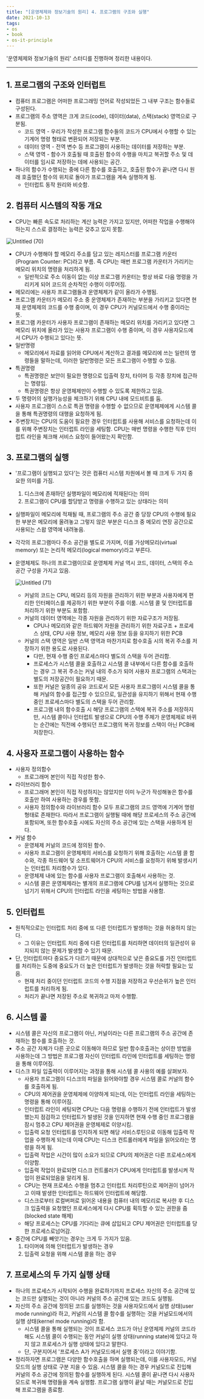 ```yaml
---
title: "[운영체제와 정보기술의 원리] 4. 프로그램의 구조와 실행"  
date: 2021-10-13  
tags:
- os
- book
- os-it-principle
---
```


'운영체제와 정보기술의 원리' 스터디를 진행하며 정리한 내용이다.

---

## 1. 프로그램의 구조와 인터럽트

- 컴퓨터 프로그램은 어떠한 프로그래밍 언어로 작성되었든 그 내부 구조는 함수들로 구성된다.
- 프로그램의 주소 영역은 크게 코드(code), 데이터(data), 스택(stack) 영역으로 구분됨.
    - 코드 영역 - 우리가 작성한 프로그램 함수들의 코드가 CPU에서 수행할 수 있는 기계어 명령 형태로 변환되어 저장되는 부분.
    - 데이터 영역 - 전역 변수 등 프로그램이 사용하는 데이터를 저장하는 부분.
    - 스택 영역 - 함수가 호출될 때 호출된 함수의 수행을 마치고 복귀할 주소 및 데이터를 임시로 저장하는 데에 사용되는 공간.
- 하나의 함수가 수행되는 중에 다른 함수를 호출하고, 호출된 함수가 끝나면 다시 원래 호출했던 함수의 위치로 돌아가 프로그램을 계속 실행하게 됨.
    - 인터럽트 동작 원리와 비슷함.


## 2. 컴퓨터 시스템의 작동 개요

- CPU는 빠른 속도로 처리하는 계산 능력은 가지고 있지만, 어떠한 작업을 수행해야 하는지 스스로 결정하는 능력은 갖추고 있지 못함.

![Untitled (70)](https://user-images.githubusercontent.com/62014888/146313707-0e86811a-076c-4cd2-af7e-e2aa6ee3ec8b.png)

- CPU가 수행해야 할 메모리 주소를 담고 있는 레지스터를 프로그램 카운터(Program Counter: PC)라고 부름.
  즉 CPU는 매번 프로그램 카운터가 가리키는 메모리 위치의 명령을 처리하게 됨.
    - 일반적으로 주소 이동이 없는 이상 프로그램 카운터는 항상 바로 다음 명령을 가리키게 되어 코드의 순차적인 수행이 이루어짐.
- 메모리에는 사용자 프로그램들과 운영체제가 같이 올라가 수행됨.
- 프로그램 카운터가 메모리 주소 중 운영체제가 존재하는 부분을 가리키고 있다면 현재 운영체제의 코드를 수행 중이며, 이 경우 CPU가 커널모드에서 수행 중이라는 뜻.
- 프로그램 카운터가 사용자 프로그램이 존재하는 메모리 위치를 가리키고 있다면 그 메모리 위치에 올라가 있는 사용자 프로그램이 수행 중이며, 이 경우 사용자모드에서 CPU가 수행되고 있다는 뜻.
- 일반명령
    - 메모리에서 자료를 읽어와 CPU에서 계산하고 결과를 메모리에 쓰는 일련의 명령들을 말하는데, 이러한 일반명령은 모든 프로그램이 수행할 수 있음.
- 특권명령
    - 특권명령은 보안이 필요한 명령으로 입출력 장치, 타이머 등 각종 장치에 접근하는 명령임.
    - 특권명령은 항상 운영체제만이 수행할 수 있도록 제한하고 있음.
- 두 명령어의 실행가능성을 체크하기 위해 CPU 내에 모드비트를 둠.
- 사용자 프로그램이 스스로 특권 명령을 수행할 수 없으므로 운영체제에게 시스템 콜을 통해 특권명령의 대행을 요청하게 됨.
- 주변장치는 CPU의 도움이 필요한 경우 인터럽트를 사용해 서비스를 요청하는데 이를 위해 주변장치는 인터럽트 라인을 세팅함.
  CPU는 매번 명령을 수행한 직후 인터럽트 라인을 체크해 서비스 요청이 들어왔는지 확인함.

## 3. 프로그램의 실행

- '프로그램이 실행되고 있다'는 것은 컴퓨터 시스템 차원에서 볼 때 크게 두 가지 중요한 의미를 가짐.
    1. 디스크에 존재하던 실행파일이 메모리에 적재된다는 의미
    2. 프로그램이 CPU를 할당받고 명령을 수행하고 있는 상태라는 의미
- 실행파일이 메모리에 적재될 때, 프로그램의 주소 공간 중 당장 CPU의 수행에 필요한 부분은 메모리에 올려놓고 그렇지 않은 부분은 디스크 중 메모리 연장 공간으로 사용되는 스왑 영역에 내려놓음.
- 각각의 프로그램마다 주소 공간을 별도로 가지며, 이를 가상메모리(virtual memory) 또는 논리적 메모리(logical memory)라고 부른다.
- 운영체제도 하나의 프로그램이므로 운영체제 커널 역시 코드, 데이터, 스택의 주소 공간 구성을 가지고 있음.

  ![Untitled (71)](https://user-images.githubusercontent.com/62014888/146313710-cb578ec8-8511-4625-8589-08ef87516473.png)

    - 커널의 코드는 CPU, 메모리 등의 자원을 관리하기 위한 부분과 사용자에게 편리한 인터페이스를 제공하기 위한 부분이 주를 이룸.
      시스템 콜 및 인터럽트를 처리하기 위한 부분도 포함함.
    - 커널의 데이터 영역에는 각종 자원을 관리하기 위한 자료구조가 저장됨.
        - CPU나 메모리와 같은 하드웨어 자원을 관리하기 위한 자료구조 + 프로세스 상태, CPU 사용 정보, 메모리 사용 정보 등을 유지하기 위한 PCB
    - 커널의 스택 영역은 일반 스택 영역과 마찬가지로 함수호출 시의 복귀 주소를 저장하기 위한 용도로 사용된다.
        - 다만, 현재 수행 중인 프로세스마다 별도의 스택을 두어 관리함.
        - 프로세스가 시스템 콜을 호출하고 시스템 콜 내부에서 다른 함수를 호출하는 경우 그 복귀 주소는 커널 내의 주소가 되어 사용자 프로그램의 스택과는 별도의 저장공간이 필요하기 때문.
        - 또한 커널은 일종의 공유 코드로서 모든 사용자 프로그램이 시스템 콜을 통해 커널의 함수를 접근할 수 있으므로, 일관성을 유지하기 위해서 현재 수행 중인 프로세스마다 별도의 스택을 두어 관리함.
        - 프로그램 내의 함수호출 시 해당 프로그램의 스택에 복귀 주소를 저장하지만, 시스템 콜이나 인터럽트 발생으로 CPU의 수행 주체가 운영체제로 바뀌는 순간에는 직전에 수행되던 프로그램의 복귀 정보를 스택이 아닌 PCB에 저장한다.


## 4. 사용자 프로그램이 사용하는 함수

- 사용자 정의함수
    - 프로그래머 본인이 직접 작성한 함수.
- 라이브러리 함수
    - 프로그래머 본인이 직접 작성하지는 않았지만 이미 누군가 작성해놓은 함수를 호출만 하여 사용하는 경우를 뜻함.
    - 사용자 정의함수와 라이브러리 함수 모두 프로그램의 코드 영역에 기계어 명령 형태로 존재한다.
      따라서 프로그램이 실행될 때에 해당 프로세스의 주소 공간에 포함되며, 또한 함수호출 시에도 자신의 주소 공간에 있는 스택을 사용하게 된다.
- 커널 함수
    - 운영체제 커널의 코드에 정의된 함수.
    - 사용자 프로그램이 운영체제의 서비스를 요청하기 위해 호출하는 시스템 콜 함수와, 각종 하드웨어 및 소프트웨어가 CPU의 서비스를 요청하기 위해 발생시키는 인터럽트 처리함수가 있다.
    - 운영체제 내에 있는 함수를 사용자 프로그램이 호출해서 사용하는 것.
    - 시스템 콜은 운영체제라는 별개의 프로그램에 CPU를 넘겨서 실행하는 것으로 넘기기 위해서 CPU의 인터럽트 라인을 세팅하는 방법을 사용함.

## 5. 인터럽트

- 원칙적으로는 인터럽트 처리 중에 또 다른 인터럽트가 발생하는 것을 허용하지 않는다.
    - 그 이유는 인터럽트 처리 중에 다른 인터럽트를 처리하면 데이터의 일관성이 유지되지 않는 문제가 발생할 수 있기 때문.
- 단, 인터럽트마다 중요도가 다르기 때문에 상대적으로 낮은 중요도를 가진 인터럽트를 처리하는 도중에 중요도가 더 높은 인터럽트가 발생하는 것을 허락할 필요는 있음.
    - 현재 처리 중이던 인터럽트 코드의 수행 지점을 저장하고 우선순위가 높은 인터럽트를 처리하게 됨.
    - 처리가 끝나면 저장된 주소로 복귀하고 마저 수행함.

## 6. 시스템 콜

- 시스템 콜은 자신의 프로그램이 아닌, 커널이라는 다른 프로그램의 주소 공간에 존재하는 함수를 호출하는 것.
- 주소 공간 자체가 다른 곳으로 이동해야 하므로 일반 함수호출과는 상이한 방법을 사용하는데 그 방법은 프로그램 자신이 인터럽트 라인에 인터럽트를 세팅하는 명령을 통해 이루어짐.
- 디스크 파일 입출력이 이루어지는 과정을 통해 시스템 콜 사용의 예를 살펴보자.
    - 사용자 프로그램이 디스크의 파일을 읽어와야할 경우 시스템 콜로 커널의 함수를 호출하게 됨.
    - CPU의 제어권을 운영체제에 이양하게 되는데, 이는 인터럽트 라인을 세팅하는 명령을 통해 이루어짐.
    - 인터럽트 라인이 세팅되면 CPU는 다음 명령을 수행하기 전에 인터럽트가 발생했는지 점검하고 인터럽트가 발생된 것을 인지하면 현재 수행 중인 프로그램을 잠시 멈추고 CPU 제어권을 운영체제로 이양시킴.
    - 입출력 요청 인터럽트를 인지하게 되면 해당 서비스루틴으로 이동해 입출력 작업을 수행하게 되는데 이때 CPU는 디스크 컨트롤러에게 파일을 읽어오라는 명령을 하게 됨.
    - 입출력 작업은 시간이 많이 소요가 되므로 CPU의 제어권은 다른 프로세스에게 이양함.
    - 입출력 작업이 완료되면 디스크 컨트롤러가 CPU에게 인터럽트를 발생시켜 작업이 완료되었음을 알리게 됨.
    - CPU는 현재 프로세스 수행을 멈추고 인터럽트 처리루틴으로 제어권이 넘어가고 이때 발생한 인터럽트는 하드웨어 인터럽트에 해당함.
    - 디스크로부터 로컬버퍼로 읽어온 내용을 컴퓨터 내의 메모리로 복사한 후 디스크 입출력을 요청했던 프로세스에게 다시 CPU를 획득할 수 있는 권한을 줌(blocked state 해제)
    - 해당 프로세스는 CPU를 기다리는 큐에 삽입되고 CPU 제어권은 인터럽트를 당한 프로세스로넘어감.
- 중간에 CPU를 빼앗기는 경우는 크게 두 가지가 있음.
    1. 타이머에 의해 인터럽트가 발생하는 경우
    2. 입출력 요청을 위해 시스템 콜을 하는 경우

## 7. 프로세스의 두 가지 실행 상태

- 하나의 프로세스가 시작되어 수행을 완료하기까지 프로세스 자신의 주소 공간에 있는 코드만 실행되는 것이 아니라 커널의 주소 공간에 있는 코드도 실행됨.
- 자신의 주소 공간에 정의된 코드를 실행하는 것을 사용자모드에서 실행 상태(user mode running)라 하고, 커널의 시스템 콜 함수를 실행하는 것을 커널모드에서의 실행 상태(kernel mode running)라 함.
    - 시스템 콜을 통해 실행되는 것이 프로세스 코드가 아닌 운영체제 커널의 코드라 해도 시스템 콜이 수행되는 동안 커널이 실행 상태(running state)에 있다고 하지 않고 프로세스가 실행 상태에 있다고 말한다.
    - 단, 구분지어서 '프로세스 A가 커널모드에서 실행 중'이라고 이야기함.
- 정리하자면 프로그램은 다양한 함수호출을 하며 실행되는데, 이를 사용자모드, 커널모드의 실행 상태로 구분 지을 수 있음.
  시스템 콜을 하는 경우 커널모드로 진입해 커널의 주소 공간에 정의된 함수를 실행하게 된다.
  시스템 콜이 끝나면 다시 사용자모드로 복귀해 명령들을 계속 실행함.
  프로그램 실행이 끝날 때는 커널모드로 진입해 프로그램을 종료함.